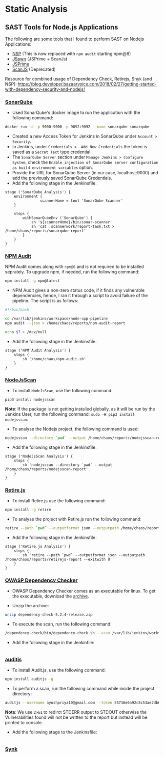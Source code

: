 
# Static Analysis

## SAST Tools for Node.js Applications

The following are some tools that I found to perform SAST on Nodejs Applications:

* [NSP](https://github.com/nodesecurity/nsp) (This is now replaced with `npm audit` starting npm@6)
* [JSpwn](https://github.com/dvolvox/JSpwn) (JSPrime + ScanJs)
* [JSPrime](https://github.com/dpnishant/jsprime)
* [ScanJS](https://github.com/mozilla/scanjs) (Deprecated)

Resource for combined usage of Dependency Check, Retirejs, Snyk (and NSP): <https://blog.developer.bazaarvoice.com/2018/02/27/getting-started-with-dependency-security-and-nodejs/>

### [SonarQube](https://www.sonarqube.org/)

* Used SonarQube's docker image to run the application with the following command:

```bash
docker run -d -p 9000:9000 -p 9092:9092 --name sonarqube sonarqube
```

* Created a new Access Token for Jenkins in SonarQube under `Account > Security`.
* In Jenkins, under `Credentials >  Add New Credentials` the token is saved as a `Secret Text` type credential.
* The `SonarQube Server` section under `Manage Jenkins > Configure System`, check the `Enable injection of SonarQube server configuration as build environment variables` option.
* Provide the URL for SonarQube Server (in our case, localhost:9000) and add the previously saved SonarQube Credentials.
* Add the following stage in the Jenkinsfile:

```jenkins
stage ('SonarQube Analysis') {
    environment {
                scannerHome = tool 'SonarQube Scanner'
    }

    steps {
        withSonarQubeEnv ('SonarQube') {
            sh '${scannerHome}/bin/sonar-scanner'
            sh 'cat .scannerwork/report-task.txt > /home/chaos/reports/sonarqube-report'
        }
    }
}
```

### [NPM Audit](https://docs.npmjs.com/cli/audit)

NPM Audit comes along with `npm@6` and is not required to be installed seprately. To upgrade npm, if needed, run the following command:

```bash
npm install -g npm@latest
```

* NPM Audit gives a non-zero status code, if it finds any vulnerable dependencies, hence, I ran it through a script to avoid failure of the pipeline. The script is as follows:

```bash
#!/bin/bash

cd /var/lib/jenkins/workspace/node-app-pipeline
npm audit --json > /home/chaos/reports/npm-audit-report

echo $? > /dev/null
```

* Add the following stage in the Jenkinsfile:

```jenkins
stage ('NPM Audit Analysis') {
    steps {
        sh '/home/chaos/npm-audit.sh'
    }
}
```

### [NodeJsScan](https://github.com/ajinabraham/NodeJsScan)

* To install `NodeJsScan`, use the following command:

```bash
pip3 install nodejsscan
```

**Note**: If the package is not getting installed globally, as it will be run by the Jenkins User, run the following command: `sudo -H pip3 install nodejsscan`.

* To analyse the Nodejs project, the following command is used:

```bash
nodejsscan --directory `pwd` --output /home/chaos/reports/nodejsscan-report
```

* Add the following stage in the Jenkinsfile:

```jenkins
stage ('NodeJsScan Analysis') {
    steps {
        sh 'nodejsscan --directory `pwd` --output /home/chaos/reports/nodejsscan-report'
    }
}
```

### [Retire.js](https://retirejs.github.io/retire.js/)

* To install Retire.js use the following command:

```bash
npm install -g retire
```

* To analyse the project with Retire.js run the following command:

```bash
retire --path `pwd` --outputformat json --outputpath /home/chaos/reports/retirejs-report --exitwith 0
```

* Add the following stage in the Jenkinsfile:

```jenkins
stage ('Retire.js Analysis') {
    steps {
        sh 'retire --path `pwd` --outputformat json --outputpath /home/chaos/reports/retirejs-report --exitwith 0'
    }
}
```

### [OWASP Dependency Checker](https://www.owasp.org/index.php/OWASP_Dependency_Check)

* OWASP Dependency Checker comes as an executable for linux. To get the executable, download the [archive](https://dl.bintray.com/jeremy-long/owasp/dependency-check-5.2.4-release.zip).

* Unzip the archive:

```bash
unzip dependency-check-5.2.4-release.zip
```

* To execute the scan, run the following command:

```bash
/dependency-check/bin/dependency-check.sh --scan /var/lib/jenkins/workspace/node-app-pipeline --format JSON --out /home/chaos/reports/dependency-check-report --prettyPrint
```

* Add the following stage in the Jenkinfile:

```jenkins

```

### [auditjs](https://github.com/sonatype-nexus-community/auditjs)

* To install Audit.js, use the following command:

```bash
npm install auditjs -g
```

* To perform a scan, run the following command while inside the project directory:

```bash
auditjs --username ayushpriya10@gmail.com --token 55716e0a92c8c53ae2db6296b62f68860ef5f1af > /home/chaos/reports/auditjs-report 2>&1
```

**Note**: We use `2>&1` to redirct STDERR output to STDOUT otherwise the Vulnerabilities found will not be written to the report but instead will be printed to console.

* Add the following stage to the Jenkinsfile:

```jenkins

```

### [Synk](https://github.com/snyk/snyk#cli)